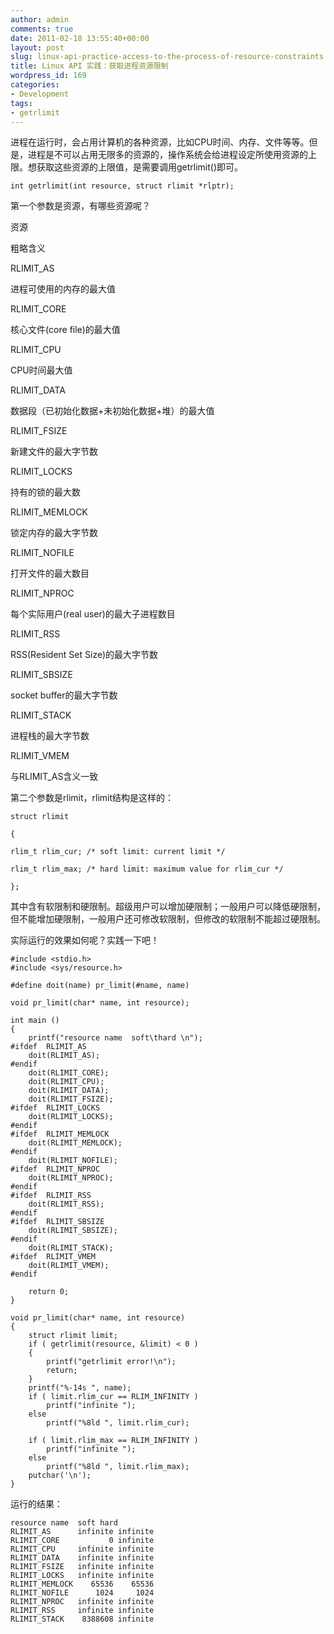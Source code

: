 ```yaml
---
author: admin
comments: true
date: 2011-02-18 13:55:40+00:00
layout: post
slug: linux-api-practice-access-to-the-process-of-resource-constraints
title: Linux API 实践：获取进程资源限制
wordpress_id: 169
categories:
- Development
tags:
- getrlimit
---
```


进程在运行时，会占用计算机的各种资源，比如CPU时间、内存、文件等等。但是，进程是不可以占用无限多的资源的，操作系统会给进程设定所使用资源的上限。想获取这些资源的上限值，是需要调用getrlimit()即可。

    
    int getrlimit(int resource, struct rlimit *rlptr);


第一个参数是资源，有哪些资源呢？








资源


粗略含义






RLIMIT_AS


进程可使用的内存的最大值






RLIMIT_CORE


核心文件(core file)的最大值






RLIMIT_CPU


CPU时间最大值






RLIMIT_DATA


数据段（已初始化数据+未初始化数据+堆）的最大值






RLIMIT_FSIZE


新建文件的最大字节数






RLIMIT_LOCKS


持有的锁的最大数






RLIMIT_MEMLOCK


锁定内存的最大字节数






RLIMIT_NOFILE


打开文件的最大数目






RLIMIT_NPROC


每个实际用户(real user)的最大子进程数目






RLIMIT_RSS


RSS(Resident Set Size)的最大字节数






RLIMIT_SBSIZE


socket buffer的最大字节数






RLIMIT_STACK


进程栈的最大字节数






RLIMIT_VMEM


与RLIMIT_AS含义一致




第二个参数是rlimit，rlimit结构是这样的：

    struct rlimit

    {

    rlim_t rlim_cur; /* soft limit: current limit */

    rlim_t rlim_max; /* hard limit: maximum value for rlim_cur */

    };

其中含有软限制和硬限制。超级用户可以增加硬限制；一般用户可以降低硬限制，但不能增加硬限制，一般用户还可修改软限制，但修改的软限制不能超过硬限制。

实际运行的效果如何呢？实践一下吧！

    
    #include <stdio.h>
    #include <sys/resource.h>
    
    #define doit(name) pr_limit(#name, name)
    
    void pr_limit(char* name, int resource);
    
    int main ()
    {
    	printf("resource name  soft\thard \n");
    #ifdef  RLIMIT_AS
    	doit(RLIMIT_AS);
    #endif
    	doit(RLIMIT_CORE);
    	doit(RLIMIT_CPU);
    	doit(RLIMIT_DATA);
    	doit(RLIMIT_FSIZE);
    #ifdef  RLIMIT_LOCKS
    	doit(RLIMIT_LOCKS);
    #endif
    #ifdef  RLIMIT_MEMLOCK
    	doit(RLIMIT_MEMLOCK);
    #endif
    	doit(RLIMIT_NOFILE);
    #ifdef  RLIMIT_NPROC
    	doit(RLIMIT_NPROC);
    #endif
    #ifdef  RLIMIT_RSS
    	doit(RLIMIT_RSS);
    #endif
    #ifdef  RLIMIT_SBSIZE
    	doit(RLIMIT_SBSIZE);
    #endif
    	doit(RLIMIT_STACK);
    #ifdef  RLIMIT_VMEM
    	doit(RLIMIT_VMEM);
    #endif
    
    	return 0;
    }
    
    void pr_limit(char* name, int resource)
    {
    	struct rlimit limit;
    	if ( getrlimit(resource, &limit) < 0 )
    	{
    		printf("getrlimit error!\n");
    		return;
    	}
    	printf("%-14s ", name);
    	if ( limit.rlim_cur == RLIM_INFINITY )
    		printf("infinite ");
    	else
    		printf("%8ld ", limit.rlim_cur);
    
    	if ( limit.rlim_max == RLIM_INFINITY )
    		printf("infinite ");
    	else
    		printf("%8ld ", limit.rlim_max);
    	putchar('\n');
    }


运行的结果：

    
    resource name  soft	hard
    RLIMIT_AS      infinite infinite
    RLIMIT_CORE           0 infinite
    RLIMIT_CPU     infinite infinite
    RLIMIT_DATA    infinite infinite
    RLIMIT_FSIZE   infinite infinite
    RLIMIT_LOCKS   infinite infinite
    RLIMIT_MEMLOCK    65536    65536
    RLIMIT_NOFILE      1024     1024
    RLIMIT_NPROC   infinite infinite
    RLIMIT_RSS     infinite infinite
    RLIMIT_STACK    8388608 infinite
